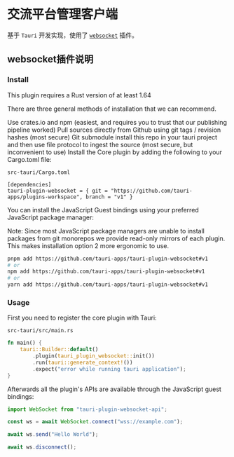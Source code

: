 # 交流平台管理客户端

基于 `Tauri` 开发实现，使用了 [`websocket`](https://github.com/tauri-apps/plugins-workspace/tree/v1/plugins/websocket) 插件。

## websocket插件说明

### Install

This plugin requires a Rust version of at least 1.64

There are three general methods of installation that we can recommend.

Use crates.io and npm (easiest, and requires you to trust that our publishing pipeline worked)
Pull sources directly from Github using git tags / revision hashes (most secure)
Git submodule install this repo in your tauri project and then use file protocol to ingest the source (most secure, but inconvenient to use)
Install the Core plugin by adding the following to your Cargo.toml file:

`src-tauri/Cargo.toml`

```
[dependencies]
tauri-plugin-websocket = { git = "https://github.com/tauri-apps/plugins-workspace", branch = "v1" }
```

You can install the JavaScript Guest bindings using your preferred JavaScript package manager:

Note: Since most JavaScript package managers are unable to install packages from git monorepos we provide read-only mirrors of each plugin. This makes installation option 2 more ergonomic to use.

```bash
pnpm add https://github.com/tauri-apps/tauri-plugin-websocket#v1
# or
npm add https://github.com/tauri-apps/tauri-plugin-websocket#v1
# or
yarn add https://github.com/tauri-apps/tauri-plugin-websocket#v1
```

### Usage

First you need to register the core plugin with Tauri:

`src-tauri/src/main.rs`

```rust
fn main() {
    tauri::Builder::default()
        .plugin(tauri_plugin_websocket::init())
        .run(tauri::generate_context!())
        .expect("error while running tauri application");
}
```

Afterwards all the plugin's APIs are available through the JavaScript guest bindings:

```js
import WebSocket from "tauri-plugin-websocket-api";

const ws = await WebSocket.connect("wss://example.com");

await ws.send("Hello World");

await ws.disconnect();
```
